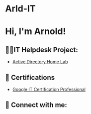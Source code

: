 # Arld-IT
<h1>Hi, I'm Arnold!

<h2>👨‍💻IT Helpdesk Project:</h2>

  - [Active Directory Home Lab](https://github.com/joshmadakor1/Algorithms-Practice)


<h2>📄 Certifications</h2>

- [Google IT Certification Professional](https://coursera.org/share/20b7c3a74175f61c4ba4297788643e0a)

  

<h2> 🤳 Connect with me:</h2>
